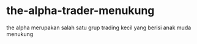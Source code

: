 # the-alpha-trader-menukung
the alpha merupakan salah satu grup trading kecil yang berisi anak muda menukung
